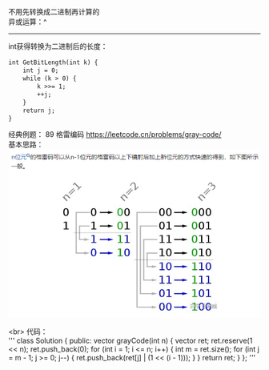 不用先转换成二进制再计算的  
异或运算：^

---





int获得转换为二进制后的长度：  
```
int GetBitLength(int k) {
    int j = 0;
    while (k > 0) {
        k >>= 1;
        ++j;
    }
    return j;
}
```












经典例题：
89 格雷编码 https://leetcode.cn/problems/gray-code/     
基本思路：  
![GreyCode基本思路](/basic/imgs/GreyCode基本思路.png)

\<br>
代码：  
'''
class Solution {
public:
    vector<int> grayCode(int n) {
        vector<int> ret;
        ret.reserve(1 << n);
        ret.push_back(0);
        for (int i = 1; i <= n; i++) {
            int m = ret.size();
            for (int j = m - 1; j >= 0; j--) {
                ret.push_back(ret[j] | (1 << (i - 1)));
            }
        }
        return ret;
    }
};
'''
